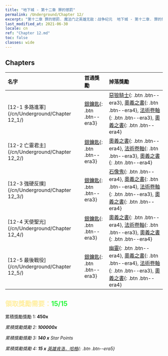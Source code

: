 ```yaml
---
title: "地下城 - 第十二章 罪的懲罰"
permalink: /Underground/Chapter 12/
excerpt: "第十二章 罪的懲罰. 魔法门之英雄无敌：战争纪元  地下城 - 第十二章. 罪的懲罰"
last_modified_at: 2021-06-30
locale: cn
ref: "Chapter 12.md"
toc: false
classes: wide
---
```


## Chapters

  | 名字 |  首通獎勵 | 掉落獎勵 |
  |:------------|:------------|:------------| 
  | [12-1 多路進軍](/cn/Underground/Chapter 12_1/) | [銀鑰匙](/cn/Items/con_693/){: .btn .btn--era3} | [惡狼騎士](/cn/Items/unt_218/){: .btn .btn--era3}, [奧義之書](/cn/Items/mat_53/){: .btn .btn--era4}, [法術卷軸](/cn/Items/con_694/){: .btn .btn--era3}, [奧義之書](/cn/Items/mat_46/){: .btn .btn--era4} |
  | [12-2 亡靈君主](/cn/Underground/Chapter 12_2/) | [銀鑰匙](/cn/Items/con_693/){: .btn .btn--era3} | [奧義之書](/cn/Items/mat_53/){: .btn .btn--era4}, [法術卷軸](/cn/Items/con_694/){: .btn .btn--era3}, [奧義之書](/cn/Items/mat_46/){: .btn .btn--era4} |
  | [12-3 強硬反撲](/cn/Underground/Chapter 12_3/) | [銀鑰匙](/cn/Items/con_693/){: .btn .btn--era3} | [石像鬼](/cn/Items/unt_236/){: .btn .btn--era4}, [奧義之書](/cn/Items/mat_53/){: .btn .btn--era4}, [法術卷軸](/cn/Items/con_694/){: .btn .btn--era3}, [奧義之書](/cn/Items/mat_46/){: .btn .btn--era4} |
  | [12-4 天使聖光](/cn/Underground/Chapter 12_4/) | [銀鑰匙](/cn/Items/con_693/){: .btn .btn--era3} | [奧義之書](/cn/Items/mat_53/){: .btn .btn--era4}, [法術卷軸](/cn/Items/con_694/){: .btn .btn--era3}, [奧義之書](/cn/Items/mat_46/){: .btn .btn--era4} |
  | [12-5 最後戰役](/cn/Underground/Chapter 12_5/) | [銀鑰匙](/cn/Items/con_693/){: .btn .btn--era3} | [幽靈](/cn/Items/unt_210/){: .btn .btn--era4}, [奧義之書](/cn/Items/mat_53/){: .btn .btn--era4}, [法術卷軸](/cn/Items/con_694/){: .btn .btn--era3}, [奧義之書](/cn/Items/mat_46/){: .btn .btn--era4} |


## <span style="color: #ffeea0">   領取獎勵需要：</span><span style="color: #27f73a">15/15</span>

 累積獎勵獎勵 1:  **450x** <i class="fas fa-gem"/>

 累積獎勵獎勵 2:  **100000x** <i class="fas fa-coins"/>

 累積獎勵獎勵 3: **140 x** Star Points

 累積獎勵獎勵 4: **15 x** [英雄肯洛．哈格](/cn/Items/her_375/){: .btn .btn--era5}

